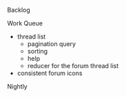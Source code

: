 Backlog

Work Queue
* thread list
  * pagination query
  * sorting
  * help
  * reducer for the forum thread list
* consistent forum icons

Nightly
